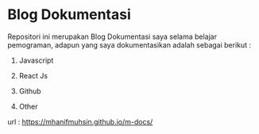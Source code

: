 # Blog Dokumentasi 

Repositori ini merupakan Blog Dokumentasi saya selama belajar pemograman, adapun yang saya dokumentasikan adalah sebagai berikut :

1. Javascript

2. React Js

3. Github

4. Other

url : https://mhanifmuhsin.github.io/m-docs/